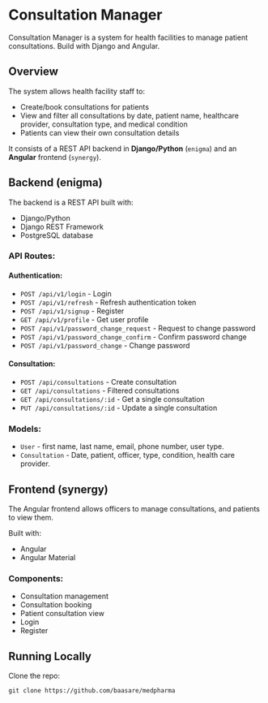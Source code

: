 # Consultation Manager

Consultation Manager is a system for health facilities to manage patient consultations.
Build with Django and Angular.

## Overview

The system allows health facility staff to:

- Create/book consultations for patients
- View and filter all consultations by date, patient name, healthcare provider, consultation type, and medical condition
- Patients can view their own consultation details

It consists of a REST API backend in **Django/Python** (`enigma`) and an **Angular** frontend (`synergy`).

## Backend (enigma)

The backend is a REST API built with:

- Django/Python
- Django REST Framework
- PostgreSQL database

### API Routes:
#### Authentication:
- `POST /api/v1/login` - Login
- `POST /api/v1/refresh` - Refresh authentication token
- `POST /api/v1/signup` - Register
- `GET /api/v1/profile` - Get user profile
- `POST /api/v1/password_change_request` - Request to change password
- `POST /api/v1/password_change_confirm` - Confirm password change
- `POST /api/v1/password_change` - Change password

#### Consultation:
- `POST /api/consultations` - Create consultation
- `GET /api/consultations` - Filtered consultations
- `GET /api/consultations/:id` - Get a single consultation
- `PUT /api/consultations/:id` - Update a single consultation

### Models:

- `User` - first name, last name, email, phone number, user type.
- `Consultation` - Date, patient, officer, type, condition, health care provider.

## Frontend (synergy)

The Angular frontend allows officers to manage consultations, and patients to view them.

Built with:

- Angular
- Angular Material

### Components:

- Consultation management
- Consultation booking
- Patient consultation view
- Login
- Register

## Running Locally

Clone the repo:

```shell
git clone https://github.com/baasare/medpharma
